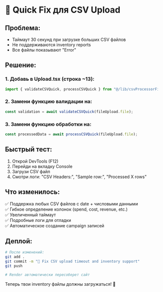# 🔧 Quick Fix для CSV Upload

## Проблема:
- Таймаут 30 секунд при загрузке больших CSV файлов
- Не поддерживаются inventory reports
- Все файлы показывают "Error"

## Решение:

### 1. Добавь в Upload.tsx (строка ~13):
```typescript
import { validateCSVQuick, processCSVQuick } from "@/lib/csvProcessorFix";
```

### 2. Замени функцию валидации на:
```typescript
const validation = await validateCSVQuick(fileUpload.file);
```

### 3. Замени функцию обработки на:
```typescript
const processedData = await processCSVQuick(fileUpload.file);
```

## Быстрый тест:

1. Открой DevTools (F12)
2. Перейди на вкладку Console
3. Загрузи CSV файл
4. Смотри логи: "CSV Headers:", "Sample row:", "Processed X rows"

## Что изменилось:

✅ Поддержка любых CSV файлов с date + числовыми данными  
✅ Гибкое определение колонок (spend, cost, revenue, etc.)  
✅ Увеличенный таймаут  
✅ Подробные логи для отладки  
✅ Автоматическое создание campaign записей  

## Деплой:
```bash
# После изменений:
git add .
git commit -m "🔧 Fix CSV upload timeout and inventory support"
git push

# Render автоматически пересоберет сайт
```

Теперь твои inventory файлы должны загружаться! 🎉
